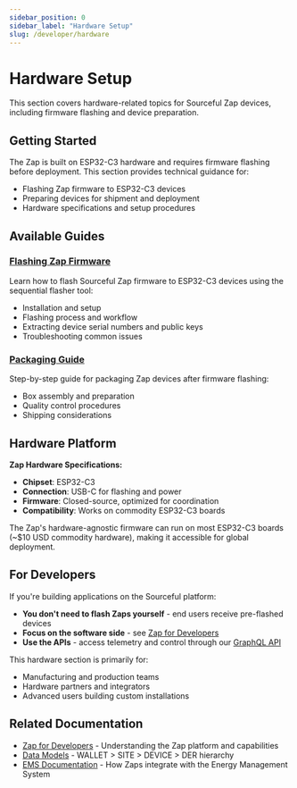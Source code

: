 ```yaml
---
sidebar_position: 0
sidebar_label: "Hardware Setup"
slug: /developer/hardware
---
```


# Hardware Setup

This section covers hardware-related topics for Sourceful Zap devices, including firmware flashing and device preparation.

## Getting Started

The Zap is built on ESP32-C3 hardware and requires firmware flashing before deployment. This section provides technical guidance for:

- Flashing Zap firmware to ESP32-C3 devices
- Preparing devices for shipment and deployment
- Hardware specifications and setup procedures

## Available Guides

### [Flashing Zap Firmware](/developer/hardware/flashing-zap-firmware)

Learn how to flash Sourceful Zap firmware to ESP32-C3 devices using the sequential flasher tool:
- Installation and setup
- Flashing process and workflow
- Extracting device serial numbers and public keys
- Troubleshooting common issues

### [Packaging Guide](/developer/hardware/packaging)

Step-by-step guide for packaging Zap devices after firmware flashing:
- Box assembly and preparation
- Quality control procedures
- Shipping considerations

## Hardware Platform

**Zap Hardware Specifications:**
- **Chipset**: ESP32-C3
- **Connection**: USB-C for flashing and power
- **Firmware**: Closed-source, optimized for coordination
- **Compatibility**: Works on commodity ESP32-C3 boards

The Zap's hardware-agnostic firmware can run on most ESP32-C3 boards (~$10 USD commodity hardware), making it accessible for global deployment.

## For Developers

If you're building applications on the Sourceful platform:
- **You don't need to flash Zaps yourself** - end users receive pre-flashed devices
- **Focus on the software side** - see [Zap for Developers](/developer/zap-for-developers)
- **Use the APIs** - access telemetry and control through our [GraphQL API](/developer/API/api-docs)

This hardware section is primarily for:
- Manufacturing and production teams
- Hardware partners and integrators
- Advanced users building custom installations

## Related Documentation

- [Zap for Developers](/developer/zap-for-developers) - Understanding the Zap platform and capabilities
- [Data Models](/developer/data-models) - WALLET > SITE > DEVICE > DER hierarchy
- [EMS Documentation](/developer/ems) - How Zaps integrate with the Energy Management System
